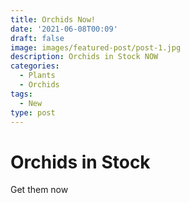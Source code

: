 ```yaml
---
title: Orchids Now!
date: '2021-06-08T00:09'
draft: false
image: images/featured-post/post-1.jpg
description: Orchids in Stock NOW
categories:
  - Plants
  - Orchids
tags:
  - New
type: post
---
```

# Orchids in Stock

Get them now

